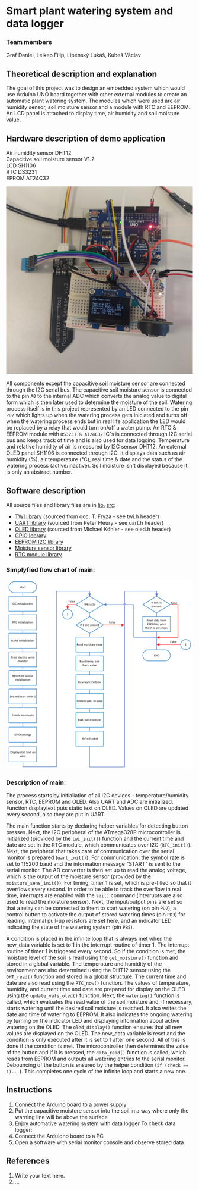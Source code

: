 # Smart plant watering system and data logger

### Team members
Graf Daniel, Leikep Filip, Lipenský Lukáš, Kubeš Václav

## Theoretical description and explanation
The goal of this project was to design an embedded system which would use Arduino UNO board together with other external modules to create an automatic plant watering system. The modules which were used are air humidity sensor, soil moisture sensor and a module with RTC and EEPROM. An LCD panel is attached to display time, air humidity and soil moisture value.


## Hardware description of demo application
Air humidity sensor DHT12  
Capacitive soil moisture sensor V1.2  
LCD SH1106  
RTC DS3231  
EPROM AT24C32  

![Device](images/device.jpg)

All components except the capacitive soil moisture sensor are connected through the I2C serial bus. The capacitive soil moisture sensor is connected to the pin `A0` to the internal ADC which converts the analog value to digital form which is then later used to determine the moisture of the soil. Watering process itself is in this project represented by an LED connected to the pin `PD2` which lights up when the watering process gets iniciated and turns off when the watering process ends but in real life application the LED would be replaced by a relay that would turn on/off a water pump. An RTC & EEPROM module with `DS3231 & AT24C32` IC`s is connected through I2C serial bus and keeps track of time and is also used for data logging. Temperature and relative humidity of air is measured by I2C sensor DHT12. An external OLED panel SH1106 is connected through I2C. It displays data such as air humidity (%), air temperature (°C), real time & date and the status of the watering process (active/inactive). Soil moisture isn't displayed because it is only an abstract number.

## Software description

All source files and library files are in
[lib](https://github.com/Filip-Leikep/digital-electronics2/tree/main/project/lib), [src](https://github.com/Filip-Leikep/digital-electronics2/tree/main/project/src):
- [TWI library](lib/twi) (sourced from doc. T. Fryza - see twi.h header)
- [UART library](lib/uart) (sourced from Peter Fleury - see uart.h header)
- [OLED library](lib/oled) (sourced from Michael Köhler - see oled.h header)
- [GPIO lobrary](lib/gpio)
- [EEPROM I2C library](lib/eeprom_i2c)
- [Moisture sensor library](lib/moisture_sens)
- [RTC module library](lib/rtc)
### Simplyfied flow chart of main:
![Device](images/Flowchart.png)  

### Description of main:
The process starts by initialiation of all I2C devices - temperature/humidity sensor, RTC, EEPROM and OLED. Also UART and ADC are initialized. Function displaytext puts static text on OLED. Values on OLED are updated every second, also they are put in UART.

The main function starts by declaring helper variables for detecting button presses. Next, the I2C peripheral of the ATmega328P microcontroller is initialized (provided by the `twi_init()`) function and the current time and date are set in the RTC module, which communicates over I2C (`RTC_init()`). Next, the peripheral that takes care of communication over the serial monitor is prepared (`uart_init()`). For communication, the symbol rate is set to 115200 baud and the information message "START" is sent to the serial monitor. The AD converter is then set up to read the analog voltage, which is the output of the moisture sensor (provided by the `moisture_sens_init()`). For timing, timer 1 is set, which is pre-filled so that it overflows every second. In order to be able to track the overflow in real time, interrupts are enabled with the `sei()` command (interrupts are also used to read the moisture sensor). Next, the input/output pins are set so that a relay can be connected to them to start watering (on pin `PD2`), a control button to activate the output of stored watering times (pin `PD3`) for reading, internal pull-up resistors are set here, and an indicator LED indicating the state of the watering system (pin `PB5`).

A condition is placed in the infinite loop that is always met when the new_data variable is set to 1 in the interrupt routine of timer 1. The interrupt routine of timer 1 is triggered every second. So if the condition is met, the moisture level of the soil is read using the `get_moisture()` function and stored in a global variable. The temperature and humidity of the environment are also determined using the DHT12 sensor using the `DHT_read()` function and stored in a global structure. The current time and date are also read using the `RTC_now()` function. The values of temperature, humidity, and current time and date are prepared for display on the OLED using the `update_vals_oled()` function. Next, the `watering()` function is called, which evaluates the read value of the soil moisture and, if necessary, starts watering until the desired soil moisture is reached. It also writes the date and time of watering to EEPROM. It also indicates the ongoing watering by turning on the indicator LED and displaying information about active watering on the OLED. The `oled_display()` function ensures that all new values are displayed on the OLED. The new_data variable is reset and the condition is only executed after it is set to 1 after one second. All of this is done if the condition is met. The microcontroller then determines the value of the button and if it is pressed, the `data_read()` function is called, which reads from EEPROM and outputs all watering entries to the serial monitor. Debouncing of the button is ensured by the helper condition (`if (check == 1)...`). This completes one cycle of the infinite loop and starts a new one.

## Instructions

1) Connect the Arduino board to a power supply
2) Put the capacitive moisture sensor into the soil in a way where only the warning line will be above the surface
3) Enjoy automative watering system with data logger
   To check data logger:
1) Connect the Arduiono board to a PC
2) Open a software with serial monitor console and observe stored data
## References

1. Write your text here.
2. ... 
